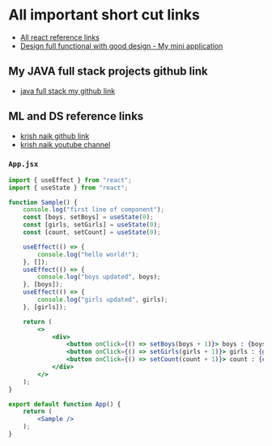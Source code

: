 # All important short cut links

- [All react reference links](MERN-stack-notes/front-end/PART-04-react/react-part-01.md)
- [Design full functional with good design - My mini application](MERN-stack-notes/front-end/PART-05-react-task/qn-02-learn-with-apps/My-mini-application/part-01.md)

## My JAVA full stack projects github link

- [java full stack my github link](https://github.com/avicreationstudio/java-fullstacks)

## ML and DS reference links

- [krish naik github link](https://github.com/krishnaik06)
- [krish naik youtube channel](https://www.youtube.com/@krishnaik06/playlists)

### `App.jsx`

```jsx
import { useEffect } from "react";
import { useState } from "react";

function Sample() {
    console.log("first line of component");
    const [boys, setBoys] = useState(0);
    const [girls, setGirls] = useState(0);
    const [count, setCount] = useState(0);

    useEffect(() => {
        console.log("hello world!");
    }, []);
    useEffect(() => {
        console.log("boys updated", boys);
    }, [boys]);
    useEffect(() => {
        console.log("girls updated", girls);
    }, [girls]);

    return (
        <>
            <div>
                <button onClick={() => setBoys(boys + 1)}> boys : {boys} </button>
                <button onClick={() => setGirls(girls + 1)}> girls : {girls} </button>
                <button onClick={() => setCount(count + 1)}> count : {count} </button>
            </div>
        </>
    );
}

export default function App() {
    return (
        <Sample />
    );
}
```
